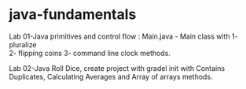 # java-fundamentals
Lab 01-Java primitives and control flow :
 Main.java - Main class with 
  1- pluralize  
  2- flipping coins
  3- command line clock methods.

Lab 02-Java Roll Dice, create project with gradel init with Contains Duplicates, Calculating Averages and Array of arrays methods.
